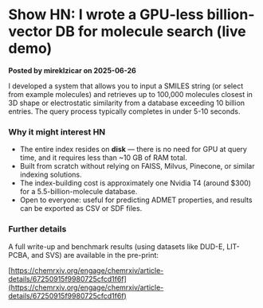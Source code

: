 # Show HN: I wrote a GPU-less billion-vector DB for molecule search (live demo)

**Posted by mireklzicar on 2025-06-26**

I developed a system that allows you to input a SMILES string (or select from example molecules) and retrieves up to 100,000 molecules closest in 3D shape or electrostatic similarity from a database exceeding 10 billion entries. The query process typically completes in under 5-10 seconds.

### Why it might interest HN

- The entire index resides on **disk** — there is no need for GPU at query time, and it requires less than ~10 GB of RAM total.
- Built from scratch without relying on FAISS, Milvus, Pinecone, or similar indexing solutions.
- The index-building cost is approximately one Nvidia T4 (around $300) for a 5.5-billion-molecule database.
- Open to everyone: useful for predicting ADMET properties, and results can be exported as CSV or SDF files.

### Further details

A full write-up and benchmark results (using datasets like DUD-E, LIT-PCBA, and SVS) are available in the pre-print:

[https://chemrxiv.org/engage/chemrxiv/article-details/67250915f9980725cfcd1f6f](https://chemrxiv.org/engage/chemrxiv/article-details/67250915f9980725cfcd1f6f)